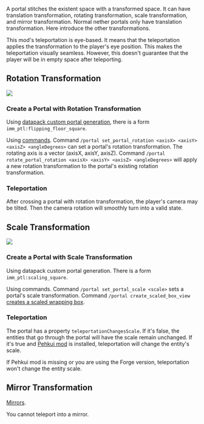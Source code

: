 A portal stitches the existent space with a transformed space. It can have translation transformation, rotating transformation, scale transformation, and mirror transformation. Normal nether portals only have translation transformation. Here introduce the other transformations.

This mod's teleportation is eye-based. It means that the teleportation applies the transformation to the player's eye position. This makes the teleportation visually seamless. However, this doesn't guarantee that the player will be in empty space after teleporting.

## Rotation Transformation

![](https://i.ibb.co/LRGr8pK/2020-08-06-12-18-32.png)

### Create a Portal with Rotation Transformation

Using [datapack custom portal generation](https://github.com/qouteall/ImmersivePortalsMod/wiki/Datapack-Based-Custom-Portal-Generation), there is a form `imm_ptl:flipping_floor_square`.

Using [commands](https://github.com/qouteall/ImmersivePortalsMod/wiki/Portal-Customization). Command `/portal set_portal_rotation <axisX> <axisY> <axisZ> <angleDegrees>` can set a portal's rotation transformation. The rotating axis is a vector (axisX, axisY, axisZ). Command `/portal rotate_portal_rotation <axisX> <axisY> <axisZ> <angleDegrees>` will apply a new rotation transformation to the portal's existing rotation transformation.

### Teleportation

After crossing a portal with rotation transformation, the player's camera may be tilted. Then the camera rotation will smoothly turn into a valid state.

## Scale Transformation

![](https://i.ibb.co/T0xLjnP/2020-08-06-12-34-27.png)

### Create a Portal with Scale Transformation

Using datapack custom portal generation. There is a form `imm_ptl:scaling_square`.

Using commands. Command `/portal set_portal_scale <scale>` sets a portal's scale transformation. Command `/portal create_scaled_box_view` [creates a scaled wrapping box](https://github.com/qouteall/ImmersivePortalsMod/wiki/Portal-Customization#create-a-scaled-wrapping-zone).

### Teleportation
The portal has a property `teleportationChangesScale`. If it's false, the entities that go through the portal will have the scale remain unchanged.
If it's true and [Pehkui mod](https://www.curseforge.com/minecraft/mc-mods/pehkui) is installed, teleportation will change the entity's scale.

If Pehkui mod is missing or you are using the Forge version, teleportation won't change the entity scale.

## Mirror Transformation

[Mirrors](https://github.com/qouteall/ImmersivePortalsMod/wiki/Portals#mirrors).

You cannot teleport into a mirror.
